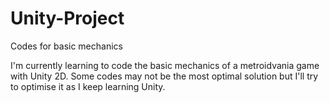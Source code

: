 # Unity-Project
Codes for basic mechanics

I'm currently learning to code the basic mechanics of a metroidvania game with Unity 2D.
Some codes may not be the most optimal solution but I'll try to optimise it as I keep learning Unity.

